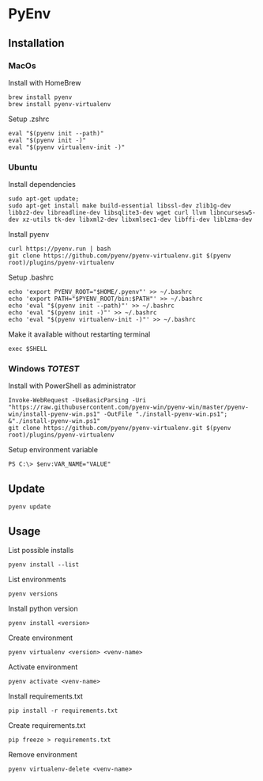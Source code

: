 # PyEnv

## Installation

### MacOs

Install with HomeBrew

```
brew install pyenv
brew install pyenv-virtualenv
```

Setup .zshrc

```
eval "$(pyenv init --path)"
eval "$(pyenv init -)"
eval "$(pyenv virtualenv-init -)"
```

### Ubuntu

Install dependencies

```
sudo apt-get update;
sudo apt-get install make build-essential libssl-dev zlib1g-dev libbz2-dev libreadline-dev libsqlite3-dev wget curl llvm libncursesw5-dev xz-utils tk-dev libxml2-dev libxmlsec1-dev libffi-dev liblzma-dev
```

Install pyenv

```
curl https://pyenv.run | bash
git clone https://github.com/pyenv/pyenv-virtualenv.git $(pyenv root)/plugins/pyenv-virtualenv
```

Setup .bashrc

```
echo 'export PYENV_ROOT="$HOME/.pyenv"' >> ~/.bashrc
echo 'export PATH="$PYENV_ROOT/bin:$PATH"' >> ~/.bashrc
echo 'eval "$(pyenv init --path)"' >> ~/.bashrc
echo 'eval "$(pyenv init -)"' >> ~/.bashrc
echo 'eval "$(pyenv virtualenv-init -)"' >> ~/.bashrc
```

Make it available without restarting terminal

```
exec $SHELL
```

### Windows *TOTEST*

Install with PowerShell as administrator

```
Invoke-WebRequest -UseBasicParsing -Uri "https://raw.githubusercontent.com/pyenv-win/pyenv-win/master/pyenv-win/install-pyenv-win.ps1" -OutFile "./install-pyenv-win.ps1"; &"./install-pyenv-win.ps1"
git clone https://github.com/pyenv/pyenv-virtualenv.git $(pyenv root)/plugins/pyenv-virtualenv
```

Setup environment variable

```
PS C:\> $env:VAR_NAME="VALUE"
```

## Update

```
pyenv update
```

## Usage

List possible installs

```
pyenv install --list
```

List environments

```
pyenv versions
```

Install python version

```
pyenv install <version>
```

Create environment

```
pyenv virtualenv <version> <venv-name>
```

Activate environment

```
pyenv activate <venv-name>
```

Install requirements.txt

```
pip install -r requirements.txt
```

Create requirements.txt

```
pip freeze > requirements.txt
```

Remove environment

```
pyenv virtualenv-delete <venv-name>
```


